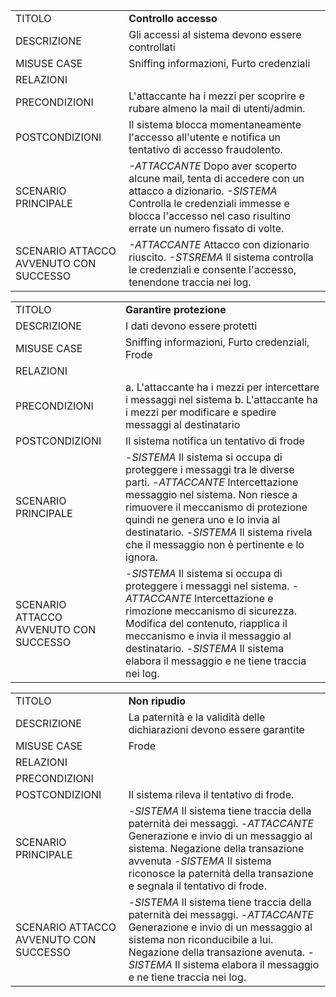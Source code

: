 | | |
|-|-|
TITOLO | **Controllo accesso** |
DESCRIZIONE | Gli accessi al sistema devono essere controllati|
MISUSE CASE |Sniffing informazioni, Furto credenziali|
RELAZIONI | |
PRECONDIZIONI |  L'attaccante ha i mezzi per scoprire e rubare almeno la mail di utenti/admin. |
POSTCONDIZIONI | Il sistema blocca momentaneamente l'accesso all'utente e notifica un tentativo di accesso fraudolento. |
SCENARIO PRINCIPALE | _-ATTACCANTE_  Dopo aver scoperto alcune mail, tenta di accedere con un attacco a dizionario.  _-SISTEMA_  Controlla le credenziali immesse e blocca l'accesso nel caso risultino errate un numero fissato di volte.|
SCENARIO ATTACCO AVVENUTO CON SUCCESSO |_-ATTACCANTE_   Attacco con dizionario riuscito.   _-STSREMA_    Il sistema controlla le credenziali e consente l'accesso, tenendone traccia nei log.|


| | |
|-|-|
TITOLO | **Garantire protezione** |
DESCRIZIONE | I dati devono essere protetti |
MISUSE CASE |Sniffing informazioni, Furto credenziali, Frode |
RELAZIONI | |
PRECONDIZIONI | a. L'attaccante ha i mezzi per intercettare i messaggi nel sistema  b. L'attaccante ha i mezzi per modificare e spedire messaggi al destinatario|
POSTCONDIZIONI |Il sistema notifica un tentativo di frode |
SCENARIO PRINCIPALE |-_SISTEMA_   Il sistema si occupa di proteggere i messaggi tra le diverse parti.  -_ATTACCANTE_  Intercettazione messaggio nel sistema.  Non riesce a rimuovere il meccanismo di protezione quindi ne genera uno e lo invia al destinatario.  -_SISTEMA_  Il sistema rivela che il messaggio non è pertinente e lo ignora.|
SCENARIO ATTACCO AVVENUTO CON SUCCESSO | -_SISTEMA_  Il sistema si occupa di proteggere i messaggi nel sistema.  -_ATTACCANTE_  Intercettazione e rimozione meccanismo di sicurezza.  Modifica del contenuto, riapplica il meccanismo e invia il messaggio al destinatario.  -_SISTEMA_  Il sistema elabora il messaggio e ne tiene traccia nei log.| 


| | |
|-|-|
TITOLO | **Non ripudio** |
DESCRIZIONE | La paternità e la validità delle dichiarazioni devono essere garantite|
MISUSE CASE | Frode|
RELAZIONI | |
PRECONDIZIONI | |
POSTCONDIZIONI |Il sistema rileva il tentativo di frode. |
SCENARIO PRINCIPALE | -_SISTEMA_  Il sistema tiene traccia della paternità dei messaggi.  -_ATTACCANTE_  Generazione e invio di un messaggio al sistema.  Negazione della transazione avvenuta  -_SISTEMA_  Il sistema riconosce la paternità della transazione e segnala il tentativo di frode.|
SCENARIO ATTACCO AVVENUTO CON SUCCESSO | -_SISTEMA_  Il sistema tiene traccia della paternità dei messaggi.  -_ATTACCANTE_  Generazione e invio di un messaggio al sistema non riconducibile a lui.  Negazione della transazione avenuta.  -_SISTEMA_  Il sistema elabora il messaggio e ne tiene traccia nei log.| 
